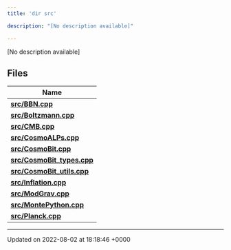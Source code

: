 ```yaml
---
title: 'dir src'

description: "[No description available]"

---
```







[No description available]

## Files

| Name           |
| -------------- |
| **[src/BBN.cpp](/documentation/code/darkbit_development/files/bbn_8cpp/#file-bbn.cpp)**  |
| **[src/Boltzmann.cpp](/documentation/code/darkbit_development/files/boltzmann_8cpp/#file-boltzmann.cpp)**  |
| **[src/CMB.cpp](/documentation/code/darkbit_development/files/cmb_8cpp/#file-cmb.cpp)**  |
| **[src/CosmoALPs.cpp](/documentation/code/darkbit_development/files/cosmoalps_8cpp/#file-cosmoalps.cpp)**  |
| **[src/CosmoBit.cpp](/documentation/code/darkbit_development/files/cosmobit_8cpp/#file-cosmobit.cpp)**  |
| **[src/CosmoBit_types.cpp](/documentation/code/darkbit_development/files/cosmobit__types_8cpp/#file-cosmobit-types.cpp)**  |
| **[src/CosmoBit_utils.cpp](/documentation/code/darkbit_development/files/cosmobit__utils_8cpp/#file-cosmobit-utils.cpp)**  |
| **[src/Inflation.cpp](/documentation/code/darkbit_development/files/inflation_8cpp/#file-inflation.cpp)**  |
| **[src/ModGrav.cpp](/documentation/code/darkbit_development/files/modgrav_8cpp/#file-modgrav.cpp)**  |
| **[src/MontePython.cpp](/documentation/code/darkbit_development/files/montepython_8cpp/#file-montepython.cpp)**  |
| **[src/Planck.cpp](/documentation/code/darkbit_development/files/planck_8cpp/#file-planck.cpp)**  |






-------------------------------

Updated on 2022-08-02 at 18:18:46 +0000
